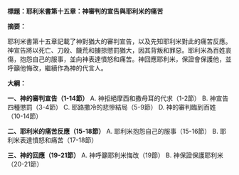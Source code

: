 **標題：耶利米書第十五章：神審判的宣告與耶利米的痛苦**

**摘要：**

耶利米書第十五章記載了神對猶大的審判宣告，以及先知耶利米對此的痛苦反應。神宣告將以死亡、刀殺、饑荒和擄掠懲罰猶大，因其背叛和罪惡。耶利米為百姓哀傷，抱怨自己的服事，並向神表達憤怒和痛苦。神回應耶利米，保證會保護他，並呼籲他悔改，繼續作為神的代言人。

**大綱：**

**一、神的審判宣告（1-14節）**
    A. 神拒絕摩西和撒母耳的代求（1-2節）
    B. 神宣告四種懲罰（3-4節）
    C. 耶路撒冷的悲慘結局（5-9節）
    D. 神的審判臨到百姓（10-14節）

**二、耶利米的痛苦反應（15-18節）**
    A. 耶利米抱怨自己的服事（15-16節）
    B. 耶利米表達憤怒和痛苦（17-18節）

**三、神的回應（19-21節）**
    A. 神呼籲耶利米悔改（19節）
    B. 神保證保護耶利米（20-21節）